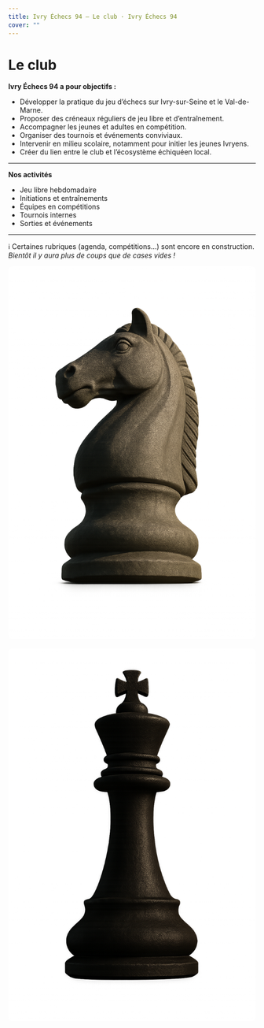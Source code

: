 ```yaml
---
title: Ivry Échecs 94 — Le club · Ivry Échecs 94
cover: ""
---
```


# Le club

**Ivry Échecs 94 a pour objectifs :**

- Développer la pratique du jeu d’échecs sur Ivry-sur-Seine et le Val-de-Marne.  
- Proposer des créneaux réguliers de jeu libre et d’entraînement.  
- Accompagner les jeunes et adultes en compétition.  
- Organiser des tournois et événements conviviaux.  
- Intervenir en milieu scolaire, notamment pour initier les jeunes Ivryens.  
- Créer du lien entre le club et l’écosystème échiquéen local.  

---

**Nos activités**

- Jeu libre hebdomadaire  
- Initiations et entraînements  
- Équipes en compétitions  
- Tournois internes  
- Sorties et événements  

---

ℹ️ Certaines rubriques (agenda, compétitions…) sont encore en construction.  
*Bientôt il y aura plus de coups que de cases vides !*

<!-- La colonne de droite : images en “aside”. 
     Laisser ce bloc APRÈS le texte pour que include.js parse bien le Markdown. -->
<div class="aside">
  <img src="/assets/uploads/cavalier-sombrer.png" alt="Cavalier sombre" style="max-width:100%; border-radius:8px; margin-bottom:1rem;" />
  <img src="/assets/uploads/roi-sombre.png" alt="Roi sombre" style="max-width:100%; border-radius:8px; margin-bottom:1rem;" />
</div>
